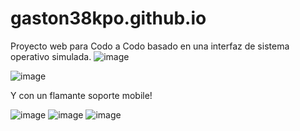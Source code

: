# gaston38kpo.github.io
Proyecto web para Codo a Codo basado en una interfaz de sistema operativo simulada.
![image](https://user-images.githubusercontent.com/77559010/117723961-75e5e980-b1b9-11eb-8c3e-2028183cfa56.png)

![image](https://user-images.githubusercontent.com/77559010/117724046-931ab800-b1b9-11eb-9eb5-44f8eda8befa.png)

Y con un flamante soporte mobile!

![image](https://user-images.githubusercontent.com/77559010/117724463-29e77480-b1ba-11eb-9123-5423649f358e.png) ![image](https://user-images.githubusercontent.com/77559010/117724512-41bef880-b1ba-11eb-8b63-ca2cee54aede.png) ![image](https://user-images.githubusercontent.com/77559010/117724680-7b8fff00-b1ba-11eb-86f6-36d3c301c35f.png)


